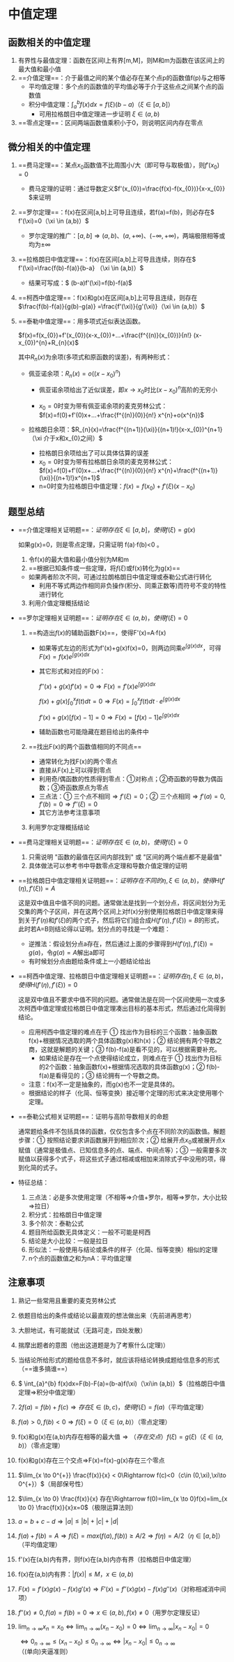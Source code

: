 # 中值定理

## 函数相关的中值定理

1. 有界性与最值定理：函数在区间l上有界[m,M]，则M和m为函数在该区间上的最大值和最小值
2. ==介值定理==：介于最值之间的某个值必存在某个点p的函数值f(p)与之相等
   - 平均值定理：多个点的函数值的平均值必等于介于这些点之间某个点的函数值
   - 积分中值定理：$\int_{a}^{b} f(x)dx=f(\xi)(b-a)（\xi \in [a,b]）$
     - 可用拉格朗日中值定理进一步证明 $\xi \in (a,b)$
4. ==零点定理==：区间两端函数值乘积小于0，则说明区间内存在零点

## 微分相关的中值定理

1. ==费马定理==：某点$x_{0}$函数值不比周围小/大（即可导与取极值），则$f'(x_{0})=0$
   
   - 费马定理的证明：通过导数定义$f'(x_{0})=\frac{f(x)-f(x_{0})}{x-x_{0}} $来证明
   
2. ==罗尔定理==：f(x)在区间[a,b]上可导且连续，若f(a)=f(b)，则必存在$ f'(\xi)=0（\xi \in (a,b)）$
   
   - 罗尔定理的推广：$[a,b]\Rightarrow (a,b)、(a,+∞)、(-∞,+∞)$，两端极限相等或均为±∞
   
3. ==拉格朗日中值定理==：f(x)在区间[a,b]上可导且连续，则存在$ f'(\xi)=\frac{f(b)-f(a)}{b-a} （\xi \in (a,b)）$
   
   - 结果可写成：$ (b-a)f'(\xi)=f(b)-f(a)$
   
4. ==柯西中值定理==：f(x)和g(x)在区间[a,b]上可导且连续，则存在$\frac{f(b)-f(a)}{g(b)-g(a)} =\frac{f'(\xi)}{g'(\xi)}（\xi \in (a,b)）$

5. ==泰勒中值定理==：用多项式近似表达函数。

   $f(x)=f(x_{0})+f'(x_{0})(x-x_{0})+...+\frac{f^{(n)}(x_{0})}{n!} (x-x_{0})^{n}+R_{n}(x)$

   其中$R_{n}(x)$为余项(多项式和原函数的误差)，有两种形式：

   - 佩亚诺余项：$R_{n}(x)=o((x-x_{0})^{n})$

     - 佩亚诺余项给出了近似误差，即$x\to x_{0}$时比$(x-x_{0})^{n}$高阶的无穷小

     - $x_{0}=0$时变为带有佩亚诺余项的麦克劳林公式：$f(x)=f(0)+f'(0)x+...+\frac{f^{(n)}(0)}{n!} x^{n}+o(x^{n})$
   
   - 拉格朗日余项：$R_{n}(x)=\frac{f^{(n+1)}(\xi)}{(n+1)!}(x-x_{0})^{n+1}（\xi 介于x和x_{0}之间）$
   
     - 拉格朗日余项给出了可以具体估算的误差
     - $x_{0}=0$时变为带有拉格朗日余项的麦克劳林公式：$f(x)=f(0)+f'(0)x+...+\frac{f^{(n)}(0)}{n!} x^{n}+\frac{f^{(n+1)}(\xi)}{(n+1)!}x^{n+1}$
     - n=0时变为拉格朗日中值定理：$f(x)=f(x_{0})+f'(\xi)(x-x_{0})$

## 题型总结

- ==介值定理相关证明题==：$证明存在\xi \in [a,b]，使得f(\xi)=g(x)$
  
  如果g(x)=0，则是零点定理，只需证明 f(a)·f(b)<0 。
  
  1. 令f(x)的最大值和最小值分别为M和m
  2. ==根据已知条件或一些定理，将$f(\xi)$或f(x)转化为g(x)==
   - 如果两者阶次不同，可通过拉朗格朗日中值定理或泰勒公式进行转化
     - 利用不等式两边作相同非负操作(积分、同乘正数等)而符号不变的特性进行转化
  3. 利用介值定理概括结论
  
- ==罗尔定理相关证明题==：$证明存在\xi \in (a,b)，使得f(\xi)=0$

  1. ==构造出$f(x)$的辅助函数F(x)==，使得F'(x)=A·f(x)

     - 如果等式左边的形式为f'(x)+g(x)f(x)=0，则两边同乘$e^{\int g(x)dx}$，可得$F(x)=f(x)e^{\int g(x)dx}$

     - 其它形式和对应的F(x)：

       $f''(x)+g(x)f'(x)=0\Rightarrow F(x)=f'(x)e^{\int g(x)dx}$

       $f(x)+g(x)\int_{0}^{x}f(t)dt=0\Rightarrow F(x)=\int_{0}^{x}f(t)dt·e^{\int g(x)dx}$

       $f'(x)+g(x)[f(x)-1]=0\Rightarrow F(x)=[f(x)-1]e^{\int g(x)dx}$

     - 辅助函数也可能隐藏在题目给出的条件中

  2. ==找出F(x)的两个函数值相同的不同点==

     - 通常转化为找F(x)的两个零点
     - 直接从F(x)上可以得到零点
     - 利用奇/偶函数的性质得到零点：①对称点；②奇函数的导数为偶函数；③奇函数原点为零点
     - 三点法：① 三个点不相同$\Rightarrow f'(\xi)=0$；② 三个点相同$\Rightarrow f'(a)=0,f'(b)=0\Rightarrow f''(\xi)=0$
     - 其它方法参考注意事项 

  3. 利用罗尔定理概括结论

- ==费马定理相关证明题==：$证明存在\xi \in (a,b)，使得f(\xi)=0$

  1. 只需说明 "函数的最值在区间内部找到" 或 "区间的两个端点都不是最值"
  2. 具体做法可以参考书中导数零点定理和导数介值定理的证明

- ==拉格朗日中值定理相关证明题==：$证明存在不同的\eta,\xi \in (a,b)，使得H(f'(\eta),f'(\xi))=A$

  这是双中值且中值不同的问题。通常做法是找到一个划分点，将区间划分为无交集的两个子区间，并在这两个区间上对f(x)分别使用拉格朗日中值定理来得到关于$f'(\eta)$和$f'(\xi)$的两个式子，然后将它们组合成$H(f'(\eta),f'(\xi))=B$的形式，此时若A=B则结论得以证明。划分点的寻找是一个难题：

  - 逆推法：假设划分点a存在，然后通过上面的步骤得到$H(f'(\eta),f'(\xi))=g(a)$，令$g(a)=A$解出a即可
  - 有时候划分点由题给条件或上一小题结论给出

- ==柯西中值定理、拉格朗日中值定理相关证明题==：$证明存在 \eta,\xi \in (a,b)，使得H(f'(\eta),f'(\xi))=0$

  这是双中值且不要求中值不同的问题。通常做法是在同一个区间使用一次或多次柯西中值定理或拉格朗日中值定理凑出目标的基本形式，然后通过化简得到结论。
  
  - 应用柯西中值定理的难点在于 ① 找出作为目标的三个函数：抽象函数f(x)+根据情况选取的两个具体函数g(x)和h(x)；②  结论拥有两个导数之商，这就是解题的关键；③ f(b)-f(a)是看不见的，可以根据需要补充。
    - 如果结论是存在一个点使得结论成立，则难点在于 ① 找出作为目标的2个函数：抽象函数f(x)+根据情况选取的具体函数g(x)；② f(b)-f(a)是看得见的；③ 结论拥有一个导数之商。
  - 注意：f(x)不一定是抽象的，而g(x)也不一定是具体的。
  - 根据结论的样子（化简、恒等变换）接近哪个定理的形式来决定使用哪个定理。
  
- ==泰勒公式相关证明题==：证明与高阶导数相关的命题

  通常题给条件不包括具体的函数，仅仅包含多个点在不同阶次的函数值。解题步骤：① 按照结论要求讲函数展开到相应阶次；② 给展开点$x_{0}$或被展开点x赋值（通常是极值点、已知信息多的点、端点、中间点等）；③ 一般需要多次赋值以获得多个式子，将这些式子通过相减或相加来消除式子中没用的项，得到化简的式子。

- 特征总结：

  1. 三点法：必是多次使用定理（不相等=>介值+罗尔，相等=>罗尔，大小比较=>拉日）
  2. 积分式：拉格朗日中值定理
  3. 多个阶次：泰勒公式
  4. 题目所给函数无具体定义：一般不可能是柯西
  5. 结论是大小比较：一般是拉日
  6. 形似法：一般使用与结论或条件的样子（化简、恒等变换）相似的定理                                           
  7. n个点的函数值之和为nA：平均值定理

## 注意事项

1. 熟记一些常用且重要的麦克劳林公式

2. 依题目给出的条件或结论以最直观的想法做出来（先前进再思考）

3. 大胆地试，有可能就试（无路可走，四处发散）

4. 揣摩出题者的意图（他出这道题是为了考察什么(定理)）

5. 当结论所给形式的题给信息不多时，就应该将结论转换成题给信息多的形式（==谁多搞谁==）

6. $ \int_{a}^{b} f(x)dx=F(b)-F(a)=(b-a)f(\xi)（\xi\in (a,b)）$（拉格朗日中值定理=>积分中值定理）

7. $2f(a)=f(b)+f(c)\Rightarrow 存在\xi\in (b,c)，使得f(\xi)=f(a)$（平均值定理）

8. $f(a)>0,f(b)<0\Rightarrow f(\xi)=0（\xi\in (a,b)）$（零点定理）

9. f(x)和g(x)在(a,b)内存在相等的最大值$\Rightarrow （存在交点）f(\xi)=g(\xi)（\xi\in (a,b)）$（零点定理）

10. f(x)和g(x)存在三个交点$\Rightarrow$F(x)=f(x)-g(x)存在三个零点

11. $\lim_{x \to 0^{+}} \frac{f(x)}{x} < 0\Rightarrow f(c)<0（c\in (0,\xi),\xi\to 0^{+}）$（局部保号性）

12. $\lim_{x \to 0} \frac{f(x)}{x} 存在\Rightarrow f(0)=lim_{x \to 0}f(x)=lim_{x \to 0} \frac{f(x)}{x}x=0$（极限运算法则）

13. $a=b+c-d\Rightarrow |a|≤|b|+|c|+|d|$

14. $f(a)+f(b)=A\Rightarrow f(\xi)=max(f(a),f(b))≥A/2\Rightarrow f(\eta )=A/2（\eta\in [a,b]）$（平均值定理）

15. f'(x)在(a,b)内有界，则f(x)在(a,b)内亦有界（拉格朗日中值定理）

16. f(x)在(a,b)内有界：$|f(x)|≤M，x\in(a,b)$

17. $F(x)=f'(x)g(x)-f(x)g'(x)\Rightarrow F'(x)=f''(x)g(x)-f(x)g''(x)$（对称相减消中间项）

18. $f''(x)≠0,f(a)=f(b)=0\Rightarrow x\in (a,b),f(x)≠0$（用罗尔定理反证）

19. $\lim_{n \to \infty} x_{n}=x_{0}\Leftrightarrow \lim_{n \to \infty} (x_{n}-x_{0})=0\Leftrightarrow \lim_{n \to \infty} |x_{n}-x_{0}|=0$

    $\Leftrightarrow 0_{n\to ∞}≤(x_{n}-x_{0})≤0_{n\to ∞}\Leftrightarrow|x_{n}-x_{0}|≤0_{n\to ∞}$（(单向)夹逼准则）
